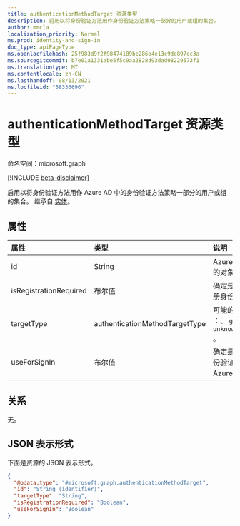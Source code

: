 ```yaml
---
title: authenticationMethodTarget 资源类型
description: 启用以将身份验证方法用作身份验证方法策略一部分的用户或组的集合。
author: mmcla
localization_priority: Normal
ms.prod: identity-and-sign-in
doc_type: apiPageType
ms.openlocfilehash: 25f983d9f2f98474189bc286b4e13c9de897cc3a
ms.sourcegitcommit: b7e01a1331abe5f5c9aa2828d93dad08229573f1
ms.translationtype: MT
ms.contentlocale: zh-CN
ms.lasthandoff: 08/13/2021
ms.locfileid: "58336696"
---
```

# <a name="authenticationmethodtarget-resource-type"></a>authenticationMethodTarget 资源类型

命名空间：microsoft.graph

[!INCLUDE [beta-disclaimer](../../includes/beta-disclaimer.md)]

启用以将身份验证方法用作 Azure AD 中的身份验证方法策略一部分的用户或组的集合。 继承自 [实体](entity.md)。


## <a name="properties"></a>属性
|属性|类型|说明|
|:---|:---|:---|
|id|String|Azure AD 用户或组的对象标识符。|
|isRegistrationRequired|布尔值|确定是否强制用户注册身份验证方法。|
|targetType|authenticationMethodTargetType| 可能的值是 `user` ：、 `group` 和 `unknownFutureValue` 。|
|useForSignIn|布尔值|确定是否可以使用身份验证方法登录到 Azure AD。|

## <a name="relationships"></a>关系
无。

## <a name="json-representation"></a>JSON 表示形式
下面是资源的 JSON 表示形式。
<!-- {
  "blockType": "resource",
  "keyProperty": "id",
  "@odata.type": "microsoft.graph.authenticationMethodTarget",
  "baseType": "microsoft.graph.entity",
  "openType": false
}
-->
``` json
{
  "@odata.type": "#microsoft.graph.authenticationMethodTarget",
  "id": "String (identifier)",
  "targetType": "String",
  "isRegistrationRequired": "Boolean",
  "useForSignIn": "Boolean"
}
```
